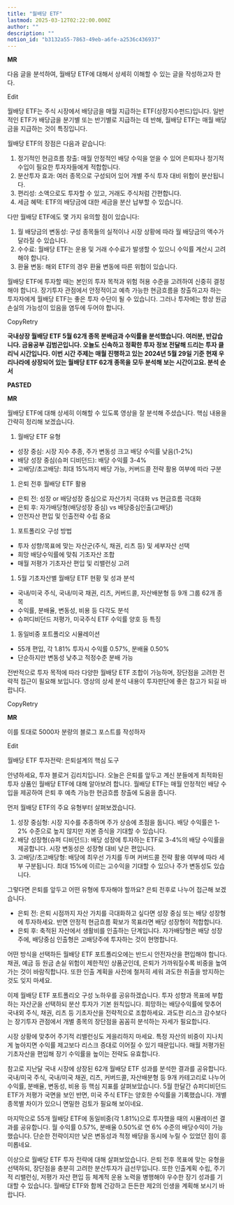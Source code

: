 ```yaml
---
title: "월배당 ETF"
lastmod: 2025-03-12T02:22:00.000Z
author: ""
description: ""
notion_id: "b3132a55-7863-49eb-a6fe-a2536c436937"
---
```


**MR**

다음 글을 분석하여, 월배당 ETF에 대해서 상세히 이해할 수 있는 글을 작성하고자 한다.

Edit

월배당 ETF는 주식 시장에서 배당금을 매월 지급하는 ETF(상장지수펀드)입니다. 일반적인 ETF가 배당금을 분기별 또는 반기별로 지급하는 데 반해, 월배당 ETF는 매월 배당금을 지급하는 것이 특징입니다.

월배당 ETF의 장점은 다음과 같습니다:

1. 정기적인 현금흐름 창출: 매월 안정적인 배당 수익을 얻을 수 있어 은퇴자나 정기적 수입이 필요한 투자자들에게 적합합니다.
1. 분산투자 효과: 여러 종목으로 구성되어 있어 개별 주식 투자 대비 위험이 분산됩니다.
1. 편리성: 소액으로도 투자할 수 있고, 거래도 주식처럼 간편합니다.
1. 세금 혜택: ETF의 배당금에 대한 세금을 분산 납부할 수 있습니다.

다만 월배당 ETF에도 몇 가지 유의할 점이 있습니다:

1. 월 배당금의 변동성: 구성 종목들의 실적이나 시장 상황에 따라 월 배당금의 액수가 달라질 수 있습니다.
1. 수수료: 월배당 ETF는 운용 및 거래 수수료가 발생할 수 있으니 수익률 계산시 고려해야 합니다.
1. 환율 변동: 해외 ETF의 경우 환율 변동에 따른 위험이 있습니다.

월배당 ETF에 투자할 때는 본인의 투자 목적과 위험 허용 수준을 고려하여 신중히 결정해야 합니다. 장기투자 관점에서 안정적이고 예측 가능한 현금흐름을 창출하고자 하는 투자자에게 월배당 ETF는 좋은 투자 수단이 될 수 있습니다. 그러나 투자에는 항상 원금 손실의 가능성이 있음을 염두에 두어야 합니다.

CopyRetry

**국내상장 월배당 ETF 5월 62개 종목 분배금과 수익률을 분석했습니다. 여러분, 반갑습니다. 금융공부 김범곤입니다. 오늘도 신속하고 정확한 투자 정보 전달해 드리는 투자 클리닉 시간입니다. 이번 시간 주제는 매월 진행하고 있는 2024년 5월 29일 기준 현재 우리나라에 상장되어 있는 월배당 ETF 62개 종목을 모두 분석해 보는 시간이고요. 분석 순서**

**PASTED**

**MR**

월배당 ETF에 대해 상세히 이해할 수 있도록 영상을 잘 분석해 주셨습니다. 핵심 내용을 간략히 정리해 보겠습니다.

1. 월배당 ETF 유형
- 성장 중심: 시장 지수 추종, 주가 변동성 크고 배당 수익률 낮음(1-2%)
- 배당 성장 중심(슈퍼 디비던드): 배당 수익률 3-4%
- 고배당/초고배당: 최대 15%까지 배당 가능, 커버드콜 전략 활용 여부에 따라 구분
1. 은퇴 전후 월배당 ETF 활용
- 은퇴 전: 성장 or 배당성장 중심으로 자산가치 극대화 vs 현금흐름 극대화
- 은퇴 후: 자가배당형(배당성장 중심) vs 배당중심인출(고배당)
- 안전자산 편입 및 인출전략 수립 중요
1. 포트폴리오 구성 방법
- 투자 성향/목표에 맞는 자산군(주식, 채권, 리츠 등) 및 세부자산 선택
- 희망 배당수익률에 맞춰 기초자산 조합
- 매월 저평가 기초자산 편입 및 리밸런싱 고려
1. 5월 기초자산별 월배당 ETF 현황 및 성과 분석
- 국내/미국 주식, 국내/미국 채권, 리츠, 커버드콜, 자산배분형 등 9개 그룹 62개 종목
- 수익률, 분배율, 변동성, 비용 등 다각도 분석
- 슈퍼디비던드 저평가, 미국주식 ETF 수익률 양호 등 특징
1. 동일비중 포트폴리오 시뮬레이션
- 55개 편입, 각 1.81% 투자시 수익률 0.57%, 분배율 0.50%
- 단순하지만 변동성 낮추고 적정수준 분배 가능

전반적으로 투자 목적에 따라 다양한 월배당 ETF 조합이 가능하며, 장단점을 고려한 전략적 접근이 필요해 보입니다. 영상의 상세 분석 내용이 투자판단에 좋은 참고가 되길 바랍니다.

CopyRetry

**MR**

이를 토대로 5000자 분량의 블로그 포스트를 작성하자

Edit

월배당 ETF 투자전략: 은퇴설계의 핵심 도구

안녕하세요, 투자 블로거 김리치입니다. 오늘은 은퇴를 앞두고 계신 분들에게 최적화된 투자 상품인 월배당 ETF에 대해 알아보려 합니다. 월배당 ETF는 매월 안정적인 배당 수입을 제공하여 은퇴 후 예측 가능한 현금흐름 창출에 도움을 줍니다.

먼저 월배당 ETF의 주요 유형부터 살펴보겠습니다.

1. 성장 중심형: 시장 지수를 추종하며 주가 상승에 초점을 둡니다. 배당 수익률은 1-2% 수준으로 높지 않지만 자본 증식을 기대할 수 있습니다.
1. 배당 성장형(슈퍼 디비던드): 배당 성장에 투자하는 ETF로 3-4%의 배당 수익률을 제공합니다. 시장 변동성은 성장형 대비 낮은 편입니다.
1. 고배당/초고배당형: 배당에 최우선 가치를 두며 커버드콜 전략 활용 여부에 따라 세부 구분됩니다. 최대 15%에 이르는 고수익을 기대할 수 있으나 주가 변동성도 있습니다.

그렇다면 은퇴를 앞두고 어떤 유형에 투자해야 할까요? 은퇴 전후로 나누어 접근해 보겠습니다.

- 은퇴 전: 은퇴 시점까지 자산 가치를 극대화하고 싶다면 성장 중심 또는 배당 성장형에 투자하세요. 반면 안정적 현금흐름 확보가 목표라면 배당 성장형이 적합합니다.
- 은퇴 후: 축적된 자산에서 생활비를 인출하는 단계입니다. 자가배당형은 배당 성장주에, 배당중심 인출형은 고배당주에 투자하는 것이 현명합니다.

어떤 방식을 선택하든 월배당 ETF 포트폴리오에는 반드시 안전자산을 편입해야 합니다. 채권, 예금 등 원금 손실 위험이 제한적인 상품군인데, 은퇴가 가까워질수록 비중을 높여가는 것이 바람직합니다. 또한 인출 계획을 사전에 철저히 세워 과도한 취출을 방지하는 것도 잊지 마세요.

이제 월배당 ETF 포트폴리오 구성 노하우를 공유하겠습니다. 투자 성향과 목표에 부합하는 자산군을 선택하되 분산 투자가 기본 원칙입니다. 희망하는 배당수익률에 맞추어 국내외 주식, 채권, 리츠 등 기초자산을 전략적으로 조합하세요. 과도한 리스크 감수보다는 장기투자 관점에서 개별 종목의 장단점을 꼼꼼히 분석하는 자세가 필요합니다.

시장 상황에 맞추어 주기적 리밸런싱도 게을리하지 마세요. 특정 자산의 비중이 지나치게 높아지면 수익률 제고보다 리스크 증대로 이어질 수 있기 때문입니다. 매월 저평가된 기초자산을 편입해 장기 수익률을 높이는 전략도 유효합니다.

참고로 지난달 국내 시장에 상장된 62개 월배당 ETF 성과를 분석한 결과를 공유합니다. 국내/미국 주식, 국내/미국 채권, 리츠, 커버드콜, 자산배분형 등 9개 카테고리로 나누어 수익률, 분배율, 변동성, 비용 등 핵심 지표를 살펴보았습니다. 5월 한달간 슈퍼디비던드 ETF가 저평가 국면을 보인 반면, 미국 주식 ETF는 양호한 수익률을 기록했습니다. 개별 종목별 차이가 있으니 면밀한 검토가 필요해 보이네요.

마지막으로 55개 월배당 ETF에 동일비중(각 1.81%)으로 투자했을 때의 시뮬레이션 결과를 공유합니다. 월 수익률 0.57%, 분배율 0.50%로 연 6% 수준의 배당수익이 가능했습니다. 단순한 전략이지만 낮은 변동성과 적정 배당을 동시에 누릴 수 있었던 점이 흥미롭네요.

이상으로 월배당 ETF 투자 전략에 대해 살펴보았습니다. 은퇴 전후 목표에 맞는 유형을 선택하되, 장단점을 충분히 고려한 분산투자가 급선무입니다. 또한 인출계획 수립, 주기적 리밸런싱, 저평가 자산 편입 등 체계적 운용 노력을 병행해야 우수한 장기 성과를 기대할 수 있습니다. 월배당 ETF와 함께 건강하고 든든한 제2의 인생을 계획해 보시기 바랍니다.

